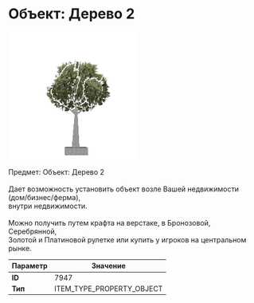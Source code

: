 # Объект: Дерево 2

![Item Image](../img/7947.webp?raw=true)

Предмет: Объект: Дерево 2<br><br>Дает возможность установить объект возле Вашей недвижимости (дом/бизнес/ферма),<br>внутри недвижимости.<br><br>Можно получить путем крафта на верстаке, в Бронозовой, Серебрянной,<br>Золотой и Платиновой рулетке или купить у игроков на центральном рынке.


| Параметр | Значение |
|----------|----------|
| **ID** | 7947 |
| **Тип** | ITEM_TYPE_PROPERTY_OBJECT |

